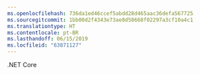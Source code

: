 ```yaml
---
ms.openlocfilehash: 736da1ed46ccef5abdd28d465aac36defa567725
ms.sourcegitcommit: 1bb00d2f4343e73ae8d58668f02297a3cf10a4c1
ms.translationtype: HT
ms.contentlocale: pt-BR
ms.lasthandoff: 06/15/2019
ms.locfileid: "63871127"
---
```

.NET Core